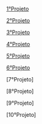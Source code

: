 [1°Projeto](https://patrickcaramico.github.io/WebFronted_Course/1%C2%B0Projeto_CSS/)

[2°Projeto](https://patrickcaramico.github.io/WebFronted_Course/2%C2%B0Projeto_Contatos/)

[3°Projeto](https://patrickcaramico.github.io/WebFronted_Course/3%C2%B0Projeto_PriceCard/)

[4°Projeto](https://patrickcaramico.github.io/WebFronted_Course/4%C2%B0Projeto_Aprenser/)

[5°Projeto](https://patrickcaramico.github.io/WebFronted_Course/5%C2%B0Projeto_Formulario/index.html)

[6°Projeto](https://patrickcaramico.github.io/WebFronted_Course/6%C2%B0Projeto_MyComponents/index.html)

[7°Projeto]

[8°Projeto]

[9°Projeto]

[10°Projeto]
